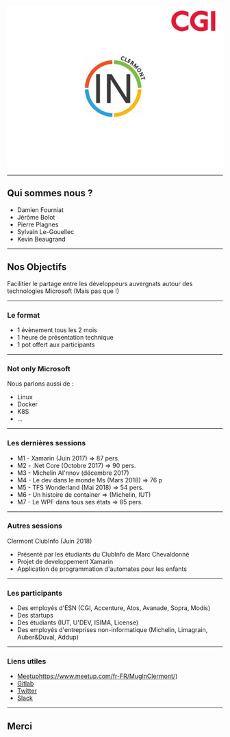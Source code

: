 ![Logo](assets/background.png)

---

## Qui sommes nous ? 

* Damien Fourniat
* Jérôme Bolot 
* Pierre Plagnes
* Sylvain Le-Gouellec
* Kevin Beaugrand

---

## Nos Objectifs 

Facilitier le partage entre les développeurs auvergnats autour des technologies Microsoft (Mais pas que !)

---

### Le format

* 1 évènement tous les 2 mois
* 1 heure de présentation technique
* 1 pot offert aux participants

--- 

### Not only Microsoft 

Nous parlons aussi de :

* Linux
* Docker
* K8S
* ... 

---

### Les dernières sessions 

* M1 - Xamarin (Juin 2017) => 87 pers.
* M2 - .Net Core (Octobre 2017) => 90 pers.
* M3 - Michelin AI'nnov (décembre 2017) 
* M4 - Le dev dans le monde Ms (Mars 2018) => 76 p
* M5 - TFS Wonderland (Mai 2018) => 54 pers.
* M6 - Un histoire de container => (Michelin, IUT)
* M7 - Le WPF dans tous ses états => 85 pers.

---

### Autres sessions
Clermont ClubInfo (Juin 2018)
* Présenté par les étudiants du ClubInfo de Marc Chevaldonné
* Projet de developpement Xamarin
* Application de programmation d'automates pour les enfants

--- 

### Les participants 

* Des employés d'ESN (CGI, Accenture, Atos, Avanade, Sopra, Modis)
* Des startups
* Des étudiants (IUT, U'DEV, ISIMA, License)
* Des employés d'entreprises non-informatique (Michelin, Limagrain, Auber&Duval, Addup)

---

### Liens utiles 

* [Meetup](http://github.com)https://www.meetup.com/fr-FR/MugInClermont/)
* [Gitlab](https://gitlab.com/mug-in-clermont-public)
* [Twitter](https://twitter.com/muginclermont)
* [Slack](https://muginclermont.slack.com/messages)

---

## Merci

